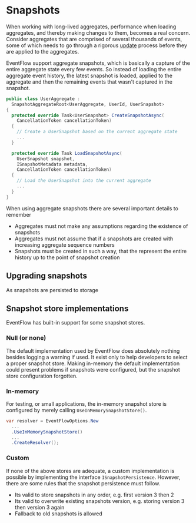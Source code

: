 # Snapshots

When working with long-lived aggregates, performance when loading aggregates,
and thereby making changes to them, becomes a real concern.
Consider aggregates that are comprised of several
thousands of events, some of which needs to go through a rigorous
[update](./EventUpgrade.md) process before they are applied to the aggregates.

EventFlow support aggregate snapshots, which is basically a capture of the
entire aggregate state every few events. So instead of loading the entire
aggregate event history, the latest snapshot is loaded, applied to the aggregate
and then the remaining events that wasn't captured in the snapshot.

```csharp
public class UserAggregate :
  SnapshotAggregateRoot<UserAggregate, UserId, UserSnapshot>
{
  protected override Task<UserSnapshot> CreateSnapshotAsync(
    CancellationToken cancellationToken)
  {
    // Create a UserSnapshot based on the current aggregate state
    ...
  }

  protected override Task LoadSnapshotAsync(
    UserSnapshot snapshot,
    ISnapshotMetadata metadata,
    CancellationToken cancellationToken)
  {
    // Load the UserSnapshot into the current aggregate
    ...
  }
}
```

When using aggregate snapshots there are several important details to remember

* Aggregates must not make any assumptions regarding the existence of snapshots
* Aggregates must not assume that if a snapshots are created with increasing
  aggregate sequence numbers
* Snapshots must be created in such a way, that the represent the entire
  history up to the point of snapshot creation

## Upgrading snapshots

As snapshots are persisted to storage

## Snapshot store implementations

EventFlow has built-in support for some snapshot stores.

### Null (or none)

The default implementation used by EventFlow does absolutely nothing besides
logging a warning if used. It exist only to help developers to select a proper
snapshot store. Making in-memory the default implementation could present
problems if snapshots were configured, but the snapshot store configuration
forgotten.

### In-memory

For testing, or small applications, the in-memory snapshot store is configured
by merely calling `UseInMemorySnapshotStore()`.

```csharp
var resolver = EventFlowOptions.New
  ...
  .UseInMemorySnapshotStore()
  ...
  .CreateResolver();
```

### Custom

If none of the above stores are adequate, a custom implementation is possible
by implementing the interface `ISnapshotPersistence`. However, there are
some rules that the snapshot persistence must follow.

* Its valid to store snapshots in any order, e.g. first version 3 then 2
* Its valid to overwrite existing snapshots version, e.g. storing version 3
  then version 3 again
* Fallback to old snapshots is allowed
